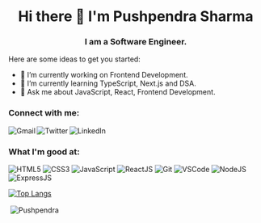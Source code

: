 
<h1 align="center">Hi there 👋 I'm Pushpendra Sharma</h1>
<h3 align="center">I am a Software Engineer.</h3>

Here are some ideas to get you started:

- 🔭 I’m currently working on Frontend Development.
- 🌱 I’m currently learning TypeScript, Next.js and DSA.
- 💬 Ask me about JavaScript, React, Frontend Development.


<h3 align="left">Connect with me:</h3>
<a href="mailto:pushpendrasharma400@gmail.com"><img src="https://img.shields.io/badge/Gmail-DA100B?style=for-the-badge&logo=gmail&logoColor=white" alt="Gmail" align="left"/></a> 
<a href="https://twitter.com/ietl_pushpendra"><img src="https://img.shields.io/badge/Twitter-1672EC?style=for-the-badge&logo=twitter&logoColor=white" alt="Twitter" align="left"/></a>
<a href="https://www.linkedin.com/in/ietl-pushpendra-sharma/"><img src="https://img.shields.io/badge/LinkedIn-223189?style=for-the-badge&logo=linkedin&logoColor=white" alt="LinkedIn" align="left"/></a>

<br />

<h3 align="left">What I'm good at:</h3>
<p>
<img src="https://img.shields.io/badge/HTML5-ED9526?style=for-the-badge&logo=html5&logoColor=white" alt="HTML5" />
<img src="https://img.shields.io/badge/CSS3-1672EC?style=for-the-badge&logo=css3&logoColor=white" alt="CSS3" />
<img src="https://img.shields.io/badge/JavaScript-F0D042?style=for-the-badge&logo=javascript&logoColor=black" alt="JavaScript" />
<img src="https://img.shields.io/badge/React-20232A?style=for-the-badge&logo=react&logoColor=61DAFB" alt="ReactJS" />
<img src="https://img.shields.io/badge/Git-DA100B?style=for-the-badge&logo=git&logoColor=white" alt="Git" /> 
<img src="https://img.shields.io/badge/Visual_Studio_Code-2E41B6?style=for-the-badge&logo=visual%20studio%20code&logoColor=white" alt="VSCode" />
<img src="https://img.shields.io/badge/Node.js-43853D?style=for-the-badge&logo=node.js&logoColor=white" alt="NodeJS" />
<img src="https://img.shields.io/badge/Express.js-404D59?style=for-the-badge" alt="ExpressJS" />
</p>

[![Top Langs](https://github-readme-stats.vercel.app/api/top-langs/?username=Pushpendra-Sharma&layout=compact&theme=github_dark)](https://github.com/Pushpendra-Sharma/github-readme-stats)

<p>&nbsp;<img align="center" src="https://github-readme-stats.vercel.app/api?username=Pushpendra-Sharma&show_icons=true&&title_color=0f56b3&hide=issues&count_private=true&theme=github_dark" alt="Pushpendra" /></p>

